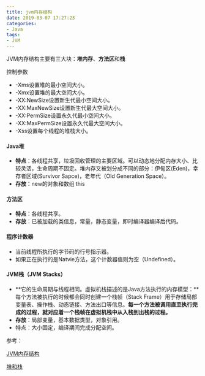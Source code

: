```yaml
---
title: jvm内存结构
date: 2019-03-07 17:27:23
categories:
- Java
tags:
- JVM
---
```


JVM内存结构主要有三大块：**堆内存**、**方法区**和**栈**

<!--more-->

控制参数

- -Xms设置堆的最小空间大小。
- -Xmx设置堆的最大空间大小。
- -XX:NewSize设置新生代最小空间大小。
- -XX:MaxNewSize设置新生代最大空间大小。
- -XX:PermSize设置永久代最小空间大小。
- -XX:MaxPermSize设置永久代最大空间大小。
- -Xss设置每个线程的堆栈大小。

#### Java堆

- **特点**：各线程共享，垃圾回收管理的主要区域。可以动态地分配内存大小、比较灵活，生命周期不固定。堆内存又被划分成不同的部分：伊甸区(Eden)，幸存者区域(Survivor Sapce)，老年代（Old Generation Space）。
- **存放**：new的对象和数组 this

#### 方法区

* **特点**：各线程共享。
* **存放**：已被加载的类信息，常量，静态变量，即时编译器编译后代码。

#### 程序计数器

* 当前线程所执行的字节码的行号指示器。
* 如果正在执行的是Natvie方法，这个计数器值则为空（Undefined）。

#### JVM栈（JVM Stacks）

* **它的生命周期与线程相同。虚拟机栈描述的是Java方法执行的内存模型：**每个方法被执行的时候都会同时创建一个栈帧（Stack Frame）用于存储局部变量表、操作栈、动态链接、方法出口等信息。**每一个方法被调用直至执行完成的过程，就对应着一个栈帧在虚拟机栈中从入栈到出栈的过程。**
* **存放**：局部变量，基本数据类型，对象引用。
* 特点：大小固定，编译期间完成分配空间。

参考：

[JVM内存结构](https://mp.weixin.qq.com/s?__biz=MzI4NDY5Mjc1Mg==&mid=2247483949&idx=1&sn=8b69d833bbc805e63d5b2fa7c73655f5&chksm=ebf6da52dc815344add64af6fb78fee439c8c27b539b3c0e87d8f6861c8422144d516ae0a837&scene=21#wechat_redirect)

[堆和栈](https://www.jianshu.com/p/bfa5337ef59e)







